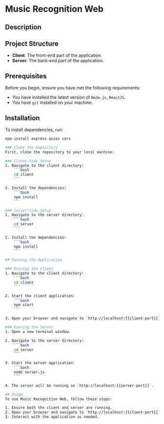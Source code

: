 # Music Recognition Web

## Description
## Project Structure
- **Client**: The front-end part of the application.
- **Server**: The back-end part of the application.

## Prerequisites
Before you begin, ensure you have met the following requirements:
- You have installed the latest version of `Node.js`, `ReactJS`.
- You have `git` installed on your machine.

## Installation
To install dependencies, run:

```bash
npm install express axios cors

### Clone the Repository
First, clone the repository to your local machine:

### Client-Side Setup
1. Navigate to the client directory:
    ```bash
    cd client
    ```

2. Install the dependencies:
    ```bash
    npm install
    ```

### Server-Side Setup
1. Navigate to the server directory:
    ```bash
    cd server
    ```

2. Install the dependencies:
    ```bash
    npm install
    ```

## Running the Application

### Running the Client
1. Navigate to the client directory:
    ```bash
    cd client
    ```

2. Start the client application:
    ```bash
    npm start
    ```

3. Open your browser and navigate to `http://localhost:{{client-port}}`.

### Running the Server
1. Open a new terminal window.

2. Navigate to the server directory:
    ```bash
    cd server
    ```

3. Start the server application:
    ```bash
    node server.js
    ```

4. The server will be running on `http://localhost:{{server-port}}`.

## Usage
To use Music Recognition Web, follow these steps:

1. Ensure both the client and server are running.
2. Open your browser and navigate to `http://localhost:{{client-port}}`.
3. Interact with the application as needed.

